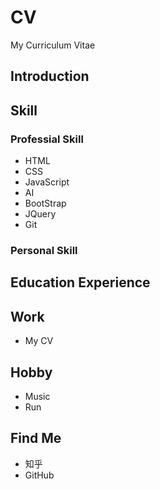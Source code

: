 # CV
My Curriculum Vitae

## Introduction
## Skill
### Professial Skill
- HTML
- CSS
- JavaScript
- AI
- BootStrap
- JQuery
- Git

### Personal Skill

## Education Experience

## Work
- My CV

## Hobby
- Music
- Run

## Find Me
- 知乎
- GitHub
